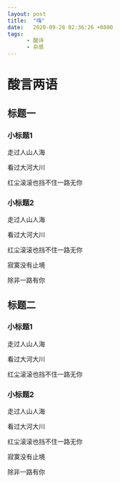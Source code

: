 ```yaml
---
layout: post
title:  "嗨"
date:   2020-09-28 02:36:26 +0800
tags:
      - 酸诗
	  - 杂感
---
```


# 酸言两语

## 标题一

### 小标题1

走过人山人海

看过大河大川

红尘滚滚也挡不住一路无你

### 小标题2

走过人山人海

看过大河大川

红尘滚滚也挡不住一路无你

寂寞没有止境

除非一路有你

## 标题二

### 小标题1

走过人山人海

看过大河大川

红尘滚滚也挡不住一路无你

### 小标题2

走过人山人海

看过大河大川

红尘滚滚也挡不住一路无你

寂寞没有止境

除非一路有你

